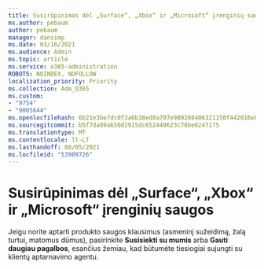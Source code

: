 ```yaml
---
title: Susirūpinimas dėl „Surface“, „Xbox“ ir „Microsoft“ įrenginių saugos
ms.author: pebaum
author: pebaum
manager: dansimp
ms.date: 03/16/2021
ms.audience: Admin
ms.topic: article
ms.service: o365-administration
ROBOTS: NOINDEX, NOFOLLOW
localization_priority: Priority
ms.collection: Adm_O365
ms.custom:
- "9754"
- "9005644"
ms.openlocfilehash: 6b21e3be7dc0f3a6b38ed8a797e989260406321150f442016e885f6728ea63b7
ms.sourcegitcommit: b5f7da89a650d2915dc652449623c78be6247175
ms.translationtype: MT
ms.contentlocale: lt-LT
ms.lasthandoff: 08/05/2021
ms.locfileid: "53909726"
---
```

# <a name="surface-xbox-and-microsoft-devices-safety-concerns"></a>Susirūpinimas dėl „Surface“, „Xbox“ ir „Microsoft“ įrenginių saugos

Jeigu norite aptarti produkto saugos klausimus (asmeninį sužeidimą, žalą turtui, matomus dūmus), pasirinkite **Susisiekti su mumis** arba **Gauti daugiau pagalbos**, esančius žemiau, kad būtumėte tiesiogiai sujungti su klientų aptarnavimo agentu.